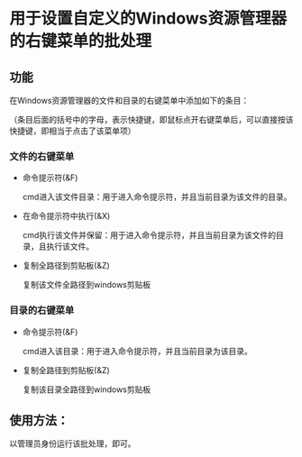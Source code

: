 # 用于设置自定义的Windows资源管理器的右键菜单的批处理

## 功能
在Windows资源管理器的文件和目录的右键菜单中添加如下的条目：

（条目后面的括号中的字母，表示快捷键，即鼠标点开右键菜单后，可以直接按该快捷键，即相当于点击了该菜单项）

### 文件的右键菜单

- 命令提示符(&F)                   

  cmd进入该文件目录：用于进入命令提示符，并且当前目录为该文件的目录。

- 在命令提示符中执行(&X) 

  cmd执行该文件并保留：用于进入命令提示符，并且当前目录为该文件的目录，且执行该文件。

- 复制全路径到剪贴板(&Z) 

  复制该文件全路径到windows剪贴板



### 目录的右键菜单

- 命令提示符(&F)                    

  cmd进入该目录：用于进入命令提示符，并且当前目录为该目录。

- 复制全路径到剪贴板(&Z)       

  复制该目录全路径到windows剪贴板

## 使用方法：
以管理员身份运行该批处理，即可。
